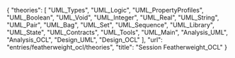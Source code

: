 {
    "theories": [
        "UML_Types",
        "UML_Logic",
        "UML_PropertyProfiles",
        "UML_Boolean",
        "UML_Void",
        "UML_Integer",
        "UML_Real",
        "UML_String",
        "UML_Pair",
        "UML_Bag",
        "UML_Set",
        "UML_Sequence",
        "UML_Library",
        "UML_State",
        "UML_Contracts",
        "UML_Tools",
        "UML_Main",
        "Analysis_UML",
        "Analysis_OCL",
        "Design_UML",
        "Design_OCL"
    ],
    "url": "entries/featherweight_ocl/theories",
    "title": "Session Featherweight_OCL"
}
